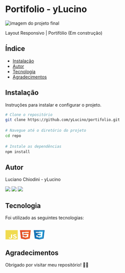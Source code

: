 # Portifolio - yLucino

<img src="assets/AnimaçãoProjetoDesktop.gif" alt="imagem do projeto final">

Layout Responsivo | Portifólio (Em construção)

## Índice

- [Instalação](#instalação)
- [Autor](#autor)
- [Tecnologia](#Tecnologia)
- [Agradecimentos](#agradecimentos)


## Instalação

Instruções para instalar e configurar o projeto.

```sh
# Clone o repositório
git clone https://github.com/yLucino/portifolio.git

# Navegue até o diretório do projeto
cd repo

# Instale as dependências
npm install
```

## Autor

Luciano Chiodini - yLucino
<div> 
  <a href
="https://www.instagram.com/luci_ano_chi/" target="_blank"><img src="https://img.shields.io/badge/-Instagram-%23E4405F?style=for-the-badge&logo=instagram&logoColor=white" target="_blank"></a>
  <a href = "mailto:chiodiniluciano@gmail.com"><img src="https://img.shields.io/badge/-Gmail-%23333?style=for-the-badge&logo=gmail&logoColor=white" target="_blank"></a>
  <a href="https://www.linkedin.com/in/luciano-chiodini-6a35092b3/" target="_blank"><img src="https://img.shields.io/badge/-LinkedIn-%230077B5?style=for-the-badge&logo=linkedin&logoColor=white" target="_blank"></a>
</div>

## Tecnologia

Foi utilizado as seguintes tecnologias:
<div style="display: inline_block"><br>
  <img align="center" alt="Js" height="30" width="40" src="https://raw.githubusercontent.com/devicons/devicon/master/icons/javascript/javascript-plain.svg">
  <img align="center" alt="HTML" height="30" width="40" src="https://raw.githubusercontent.com/devicons/devicon/master/icons/html5/html5-original.svg">
  <img align="center" alt="CSS" height="30" width="40" src="https://raw.githubusercontent.com/devicons/devicon/master/icons/css3/css3-original.svg">
</div>

## Agradecimentos

Obrigado por visitar meu repositório! 🙂🫡
